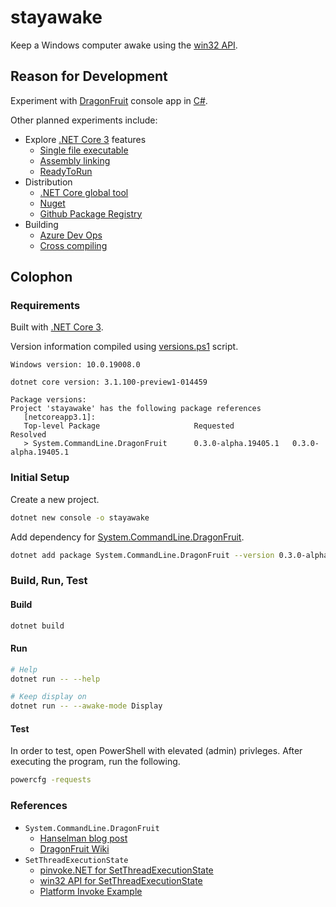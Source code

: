 # stayawake

Keep a Windows computer awake using the [win32 API](https://docs.microsoft.com/en-us/windows/win32/apiindex/windows-api-list).

## Reason for Development

Experiment with [DragonFruit](https://github.com/dotnet/command-line-api/wiki/DragonFruit-overview) console app in [C#](https://docs.microsoft.com/en-us/dotnet/csharp/). 

Other planned experiments include:
- Explore [.NET Core 3](https://docs.microsoft.com/en-us/dotnet/core/whats-new/dotnet-core-3-0) features
    - [Single file executable](https://docs.microsoft.com/en-us/dotnet/core/whats-new/dotnet-core-3-0#single-file-executables)
    - [Assembly linking](https://docs.microsoft.com/en-us/dotnet/core/whats-new/dotnet-core-3-0#assembly-linking)
    - [ReadyToRun](https://docs.microsoft.com/en-us/dotnet/core/whats-new/dotnet-core-3-0#readytorun-images)
- Distribution
    - [.NET Core global tool](https://docs.microsoft.com/en-us/dotnet/core/tools/global-tools)
    - [Nuget](https://www.nuget.org/)
    - [Github Package Registry](https://help.github.com/en/github/managing-packages-with-github-package-registry/configuring-nuget-for-use-with-github-package-registry)
- Building
    - [Azure Dev Ops](https://azure.microsoft.com/en-us/services/devops/)
    - [Cross compiling](https://docs.microsoft.com/en-us/dotnet/core/rid-catalog)


## Colophon

### Requirements
Built with [.NET Core 3](https://dotnet.microsoft.com/download/dotnet-core/3.0).

Version information compiled using [versions.ps1]() script.

```
Windows version: 10.0.19008.0

dotnet core version: 3.1.100-preview1-014459

Package versions:
Project 'stayawake' has the following package references
   [netcoreapp3.1]:
   Top-level Package                     Requested             Resolved
   > System.CommandLine.DragonFruit      0.3.0-alpha.19405.1   0.3.0-alpha.19405.1
```

### Initial Setup

Create a new project.

```sh
dotnet new console -o stayawake
```

Add dependency for [System.CommandLine.DragonFruit](https://www.nuget.org/packages/System.CommandLine.DragonFruit).

```sh
dotnet add package System.CommandLine.DragonFruit --version 0.3.0-alpha.19405.1
```

### Build, Run, Test

#### Build

```sh
dotnet build
```

#### Run

```sh
# Help 
dotnet run -- --help

# Keep display on
dotnet run -- --awake-mode Display
```

#### Test

In order to test, open PowerShell with elevated (admin) privleges.  After executing the program, run the following.

```sh
powercfg -requests
```

### References
- `System.CommandLine.DragonFruit`
    - [Hanselman blog post](https://www.hanselman.com/blog/DragonFruitAndSystemCommandLineIsANewWayToThinkAboutNETConsoleApps.aspx)
    - [DragonFruit Wiki](https://github.com/dotnet/command-line-api/wiki/DragonFruit-overview)
- `SetThreadExecutionState`
    - [pinvoke.NET for SetThreadExecutionState](https://www.pinvoke.net/default.aspx/kernel32/SetThreadExecutionState.html)
    - [win32 API for SetThreadExecutionState](https://docs.microsoft.com/en-us/windows/win32/api/winbase/nf-winbase-setthreadexecutionstate?redirectedfrom=MSDN)
    - [Platform Invoke Example](https://docs.microsoft.com/en-us/dotnet/csharp/programming-guide/interop/how-to-use-platform-invoke-to-play-a-wave-file)
